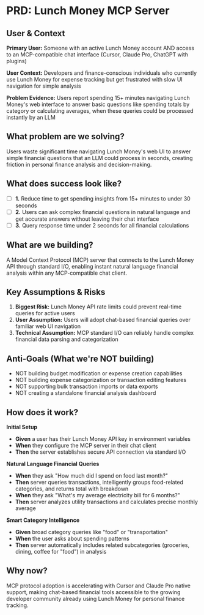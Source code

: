 # PRD: Lunch Money MCP Server

## User & Context

**Primary User:** Someone with an active Lunch Money account AND access to
an MCP-compatible chat interface (Cursor, Claude Pro, ChatGPT with plugins)

**User Context:** Developers and finance-conscious individuals who currently
use Lunch Money for expense tracking but get frustrated with slow UI
navigation for simple analysis

**Problem Evidence:** Users report spending 15+ minutes navigating Lunch
Money's web interface to answer basic questions like spending totals by
category or calculating averages, when these queries could be processed
instantly by an LLM

## What problem are we solving?

Users waste significant time navigating Lunch Money's web UI to answer
simple financial questions that an LLM could process in seconds, creating
friction in personal finance analysis and decision-making.

## What does success look like?

- [ ] **1.** Reduce time to get spending insights from 15+ minutes to under
      30 seconds
- [ ] **2.** Users can ask complex financial questions in natural language
      and get accurate answers without leaving their chat interface
- [ ] **3.** Query response time under 2 seconds for all financial calculations

## What are we building?

A Model Context Protocol (MCP) server that connects to the Lunch Money API
through standard I/O, enabling instant natural language financial analysis
within any MCP-compatible chat client.

## Key Assumptions & Risks

1. **Biggest Risk:** Lunch Money API rate limits could prevent real-time
   queries for active users
2. **User Assumption:** Users will adopt chat-based financial queries over
   familiar web UI navigation
3. **Technical Assumption:** MCP standard I/O can reliably handle complex
   financial data parsing and categorization

## Anti-Goals (What we're NOT building)

- NOT building budget modification or expense creation capabilities
- NOT building expense categorization or transaction editing features
- NOT supporting bulk transaction imports or data exports
- NOT creating a standalone financial analysis dashboard

## How does it work?

**Initial Setup**

- **Given** a user has their Lunch Money API key in environment variables
- **When** they configure the MCP server in their chat client
- **Then** the server establishes secure API connection via standard I/O

**Natural Language Financial Queries**

- **When** they ask "How much did I spend on food last month?"
- **Then** server queries transactions, intelligently groups food-related
  categories, and returns total with breakdown
- **When** they ask "What's my average electricity bill for 6 months?"
- **Then** server analyzes utility transactions and calculates precise
  monthly average

**Smart Category Intelligence**

- **Given** broad category queries like "food" or "transportation"
- **When** the user asks about spending patterns
- **Then** server automatically includes related subcategories (groceries,
  dining, coffee for "food") in analysis

## Why now?

MCP protocol adoption is accelerating with Cursor and Claude Pro native
support, making chat-based financial tools accessible to the growing
developer community already using Lunch Money for personal finance tracking.
